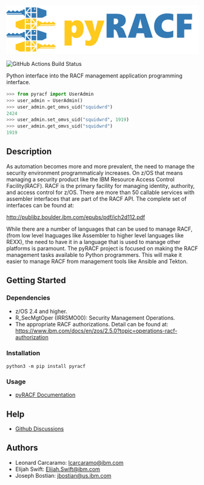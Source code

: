 ![pyRACF Logo](logo.png)

![GitHub Actions Build Status](https://github.com/ambitus/pyracf/actions/workflows/.github-actions.yml/badge.svg?branch=dev)

Python interface into the RACF management application programming interface.

```python
>>> from pyracf import UserAdmin
>>> user_admin = UserAdmin()
>>> user_admin.get_omvs_uid("squidwrd")
2424
>>> user_admin.set_omvs_uid("squidwrd", 1919)
>>> user_admin.get_omvs_uid("squidwrd")
1919
```

## Description

As automation becomes more and more prevalent, the need to manage the security environment programmaticaly increases. On z/OS that means managing a security product like the IBM Resource Access Control Facility(RACF). RACF is the primary facility for managing identity, authority, and access control for z/OS. There are more than 50 callable services with assembler interfaces that are part of the RACF API. The complete set of interfaces can be found at:

<http://publibz.boulder.ibm.com/epubs/pdf/ich2d112.pdf>

 While there are a number of languages that can be used to manage RACF, (from low level lnaguages like Assembler to higher level languages like REXX), the need to have it in a language that is used to manage other platforms is paramount. The pyRACF project is focused on making the RACF management tasks available to Python programmers. This will make it easier to manage RACF from management tools like Ansible and Tekton.

## Getting Started

### Dependencies

* z/OS 2.4 and higher.
* R_SecMgtOper (IRRSMO00): Security Management Operations.
* The appropriate RACF authorizations. Detail can be found at: <https://www.ibm.com/docs/en/zos/2.5.0?topic=operations-racf-authorization>

### Installation

```shell
python3 -m pip install pyracf
```

### Usage

* [pyRACF Documentation](https://ambitus.github.io/pyracf/)

## Help

* [Github Discussions](https://github.com/ambitus/pyracf/discussions)

## Authors

* Leonard Carcaramo: lcarcaramo@ibm.com
* Elijah Swift: Elijah.Swift@ibm.com
* Joseph Bostian: jbostian@us.ibm.com
